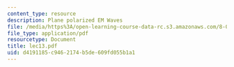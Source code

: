 ```yaml
---
content_type: resource
description: Plane polarized EM Waves
file: /media/https%3A/open-learning-course-data-rc.s3.amazonaws.com/8-03-physics-iii-spring-2003/d4191185c9462174b5de609fd055b1a1_lec13.pdf
file_type: application/pdf
resourcetype: Document
title: lec13.pdf
uid: d4191185-c946-2174-b5de-609fd055b1a1
---
```

